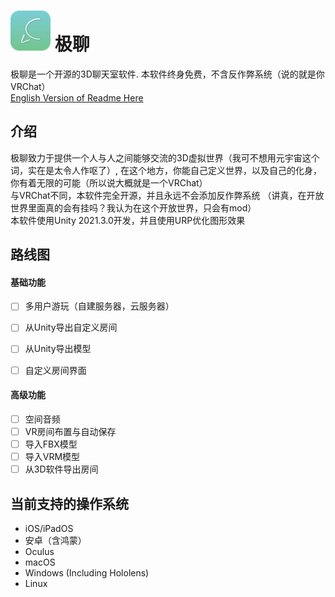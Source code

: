 # ![](Resources/VChatLogo-01.png) 极聊
极聊是一个开源的3D聊天室软件. 本软件终身免费，不含反作弊系统（说的就是你VRChat）<br />
[English Version of Readme Here](README.md)
## 介绍
极聊致力于提供一个人与人之间能够交流的3D虚拟世界（我可不想用元宇宙这个词，实在是太令人作呕了）, 在这个地方，你能自己定义世界，以及自己的化身，你有着无限的可能（所以说大概就是一个VRChat）<br />
与VRChat不同，本软件完全开源，并且永远不会添加反作弊系统 （讲真，在开放世界里面真的会有挂吗？我认为在这个开放世界，只会有mod）<br />
本软件使用Unity 2021.3.0开发，并且使用URP优化图形效果
## 路线图

#### 基础功能
- [ ] 多用户游玩（自建服务器，云服务器）
- [ ] 从Unity导出自定义房间
- [ ] 从Unity导出模型
- [ ] 自定义房间界面<br />


#### 高级功能
- [ ] 空间音频
- [ ] VR房间布置与自动保存
- [ ] 导入FBX模型
- [ ] 导入VRM模型
- [ ] 从3D软件导出房间<br />

## 当前支持的操作系统
- iOS/iPadOS
- 安卓（含鸿蒙）
- Oculus
- macOS
- Windows (Including Hololens)
- Linux


